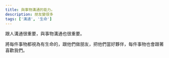 ```yaml
---
title: 與事物溝通的能力。
description: 朋友變很多
tags: ['溝通', '生命']
---
```

跟人溝通很重要，與事物溝通也很重要。

將每件事物都視為有生命的，跟他們做朋友，把他們當好夥伴，每件事物也會跟著喜歡我們。
